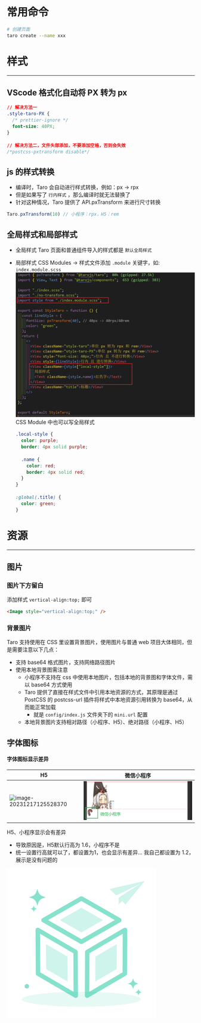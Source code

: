 # 常用命令
```bash
# 创建页面
taro create --name xxx
```


# 样式
---
## VScode 格式化自动将 PX 转为 px
```css
// 解决方法一
.style-taro-PX {
  /* prettier-ignore */
  font-size: 40PX;
}

// 解决方法二，文件头部添加，不要添加空格，否则会失效
/*postcss-pxtransform disable*/
```


## js 的样式转换
- 编译时，Taro 会自动进行样式转换，例如：px -> rpx
- 但是如果写了 `行内样式` ，那么编译时就无法替换了
- 针对这种情况，Taro 提供了 API.pxTransform 来进行尺寸转换
```javascript
Taro.pxTransform(10) // 小程序：rpx，H5：rem
```


## 全局样式和局部样式
- 全局样式
	Taro 页面和普通组件导入的样式都是 `默认全局样式`
	
- 局部样式
	CSS Modules -> 样式文件添加 `.module` 关键字，如: `index.module.scss`
	![image.png](https://raw.githubusercontent.com/zhengaimin/obsidian-picbed/main/img/2023/12/16/20231216201742_20-17-42.png)
	<br >CSS Module 中也可以写全局样式
	
	```css
	.local-style {
	  color: purple;
	  border: 4px solid purple;
	
	  .name {
	    color: red;
	    border: 4px solid red;
	  }
	}
	
	:global(.title) {
	  color: green;
	}
	```
	
	


# 资源

---
## 图片
### 图片下方留白 
添加样式 `vertical-align:top;` 即可

```html
<Image style="vertical-align:top;" />
```

### 背景图片
Taro 支持使用在 CSS 里设置背景图片，使用图片与普通 web 项目大体相同，但是需要注意以下几点：
- 支持 base64 格式图片，支持网络路径图片
- 使用本地背景图需注意
	- 小程序不支持在 css 中使用本地图片，包括本地的背景图和字体文件，需以 base64 方式使用
	- Taro 提供了直接在样式文件中引用本地资源的方式，其原理是通过 PostCSS 的 postcss-url 插件将样式中本地资源引用转换为 base64，从而能正常加载
		- 就是 `config/index.js` 文件夹下的 `mini.url` 配置
	- 本地背景图片支持相对路径（小程序、H5）、绝对路径（小程序、H5）

## 字体图标

#### 字体图标显示差异

| H5                                                           |                          微信小程序                          |
| ------------------------------------------------------------ | :----------------------------------------------------------: |
| ![image-20231217125528370](C:/Users/aimin.zheng/AppData/Roaming/Typora/typora-user-images/image-20231217125528370.png) | ![image.png](https://raw.githubusercontent.com/zhengaimin/obsidian-picbed/main/img/2023/12/17/20231217124743_12-47-43.png) |


H5、小程序显示会有差异
- 导致原因是，H5默认行高为 1.6，小程序不是
- 统一设置行高就可以了，都设置为1，也会显示有差异...
	我自己都设置为 1.2，展示是没有问题的



![not-goods.svg](https://raw.githubusercontent.com/zhengaimin/obsidian-picbed/main/img/2023/12/25/not-goods_11-13-32.svg)
